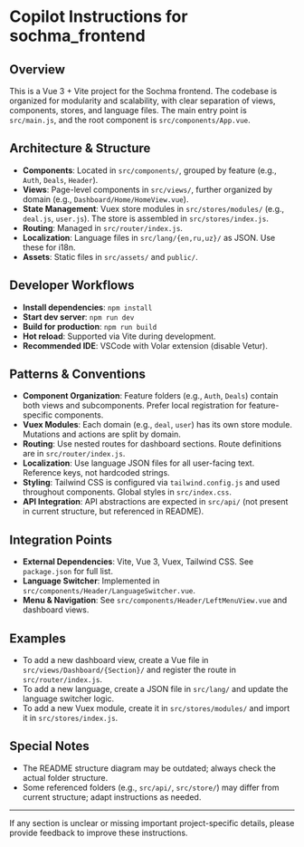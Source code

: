 # Copilot Instructions for sochma_frontend

## Overview
This is a Vue 3 + Vite project for the Sochma frontend. The codebase is organized for modularity and scalability, with clear separation of views, components, stores, and language files. The main entry point is `src/main.js`, and the root component is `src/components/App.vue`.

## Architecture & Structure
- **Components**: Located in `src/components/`, grouped by feature (e.g., `Auth`, `Deals`, `Header`).
- **Views**: Page-level components in `src/views/`, further organized by domain (e.g., `Dashboard/Home/HomeView.vue`).
- **State Management**: Vuex store modules in `src/stores/modules/` (e.g., `deal.js`, `user.js`). The store is assembled in `src/stores/index.js`.
- **Routing**: Managed in `src/router/index.js`.
- **Localization**: Language files in `src/lang/{en,ru,uz}/` as JSON. Use these for i18n.
- **Assets**: Static files in `src/assets/` and `public/`.

## Developer Workflows
- **Install dependencies**: `npm install`
- **Start dev server**: `npm run dev`
- **Build for production**: `npm run build`
- **Hot reload**: Supported via Vite during development.
- **Recommended IDE**: VSCode with Volar extension (disable Vetur).

## Patterns & Conventions
- **Component Organization**: Feature folders (e.g., `Auth`, `Deals`) contain both views and subcomponents. Prefer local registration for feature-specific components.
- **Vuex Modules**: Each domain (e.g., `deal`, `user`) has its own store module. Mutations and actions are split by domain.
- **Routing**: Use nested routes for dashboard sections. Route definitions are in `src/router/index.js`.
- **Localization**: Use language JSON files for all user-facing text. Reference keys, not hardcoded strings.
- **Styling**: Tailwind CSS is configured via `tailwind.config.js` and used throughout components. Global styles in `src/index.css`.
- **API Integration**: API abstractions are expected in `src/api/` (not present in current structure, but referenced in README).

## Integration Points
- **External Dependencies**: Vite, Vue 3, Vuex, Tailwind CSS. See `package.json` for full list.
- **Language Switcher**: Implemented in `src/components/Header/LanguageSwitcher.vue`.
- **Menu & Navigation**: See `src/components/Header/LeftMenuView.vue` and dashboard views.

## Examples
- To add a new dashboard view, create a Vue file in `src/views/Dashboard/{Section}/` and register the route in `src/router/index.js`.
- To add a new language, create a JSON file in `src/lang/` and update the language switcher logic.
- To add a new Vuex module, create it in `src/stores/modules/` and import it in `src/stores/index.js`.

## Special Notes
- The README structure diagram may be outdated; always check the actual folder structure.
- Some referenced folders (e.g., `src/api/`, `src/store/`) may differ from current structure; adapt instructions as needed.

---

If any section is unclear or missing important project-specific details, please provide feedback to improve these instructions.